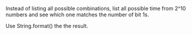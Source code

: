 
Instead of listing all possible combinations, list all possible time 
from 2^10 numbers and see which one matches the number of bit 1s. 

Use String.format() the the result.   

